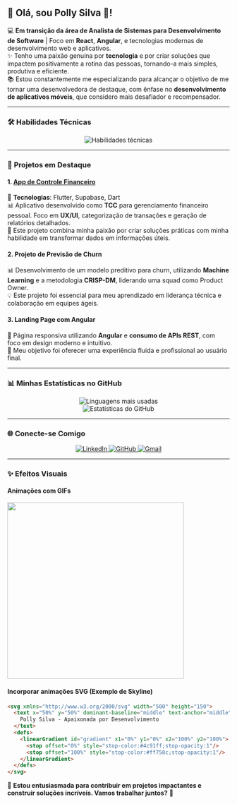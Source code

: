 ## 🌟 Olá, sou Polly Silva 👋!

💻 **Em transição da área de Analista de Sistemas para Desenvolvimento de Software** | Foco em **React**, **Angular**, e tecnologias modernas de desenvolvimento web e aplicativos.  
✨ Tenho uma paixão genuína por **tecnologia** e por criar soluções que impactem positivamente a rotina das pessoas, tornando-a mais simples, produtiva e eficiente.  
📚 Estou constantemente me especializando para alcançar o objetivo de me tornar uma desenvolvedora de destaque, com ênfase no **desenvolvimento de aplicativos móveis**, que considero mais desafiador e recompensador.

---

### 🛠 **Habilidades Técnicas**

<div align="center">
  <img src="https://skillicons.dev/icons?i=flutter,dart,python,react,angular,js,html,css,nodejs,csharp,mongodb,git,azure,redis" alt="Habilidades técnicas">
</div>

---

### 🚀 **Projetos em Destaque**

#### **1. [App de Controle Financeiro](https://app-paagaah.flutterflow.app/loginCadastro)**  
🔧 **Tecnologias**: Flutter, Supabase, Dart  
📊 Aplicativo desenvolvido como **TCC** para gerenciamento financeiro pessoal. Foco em **UX/UI**, categorização de transações e geração de relatórios detalhados.  
🎯 Este projeto combina minha paixão por criar soluções práticas com minha habilidade em transformar dados em informações úteis.

#### **2. Projeto de Previsão de Churn**  
📊 Desenvolvimento de um modelo preditivo para churn, utilizando **Machine Learning** e a metodologia **CRISP-DM**, liderando uma squad como Product Owner.  
💡 Este projeto foi essencial para meu aprendizado em liderança técnica e colaboração em equipes ágeis.

#### **3. Landing Page com Angular**  
🎨 Página responsiva utilizando **Angular** e **consumo de APIs REST**, com foco em design moderno e intuitivo.  
🚀 Meu objetivo foi oferecer uma experiência fluida e profissional ao usuário final.

---

### 📊 **Minhas Estatísticas no GitHub**

<div align="center">
  <img src="https://github-readme-stats.vercel.app/api/top-langs/?username=Polly-Silva&layout=compact&theme=radical" alt="Linguagens mais usadas">
  <br>
  <img src="https://github-readme-stats.vercel.app/api?username=Polly-Silva&show_icons=true&theme=radical" alt="Estatísticas do GitHub">
</div>

---

### 🌐 **Conecte-se Comigo**

<div align="center">
  <a href="https://br.linkedin.com/in/pollyrfs" target="_blank">
    <img src="https://img.shields.io/badge/-LinkedIn-blue?style=for-the-badge&logo=linkedin&logoColor=white" alt="LinkedIn">
  </a>
  <a href="https://github.com/Polly-Silva" target="_blank">
    <img src="https://img.shields.io/badge/-GitHub-lightgrey?style=for-the-badge&logo=github&logoColor=white" alt="GitHub">
  </a>
  <a href="mailto:pollyanerodriguesfernandes@gmail.com" target="_blank">
    <img src="https://img.shields.io/badge/-Gmail-D14836?style=for-the-badge&logo=gmail&logoColor=white" alt="Gmail">
  </a>
</div>

---

### ✨ **Efeitos Visuais**

#### **Animações com GIFs**

<img src="https://media.giphy.com/media/ZVik7pBtu9dNS/giphy.gif" width="400px" align="center">

#### **Incorporar animações SVG (Exemplo de Skyline)**
```html
<svg xmlns="http://www.w3.org/2000/svg" width="500" height="150">
  <text x="50%" y="50%" dominant-baseline="middle" text-anchor="middle" fill="url(#gradient)" font-size="24">
    Polly Silva - Apaixonada por Desenvolvimento
  </text>
  <defs>
    <linearGradient id="gradient" x1="0%" y1="0%" x2="100%" y2="100%">
      <stop offset="0%" style="stop-color:#4c91ff;stop-opacity:1"/>
      <stop offset="100%" style="stop-color:#ff758c;stop-opacity:1"/>
    </linearGradient>
  </defs>
</svg>
```

📢 **Estou entusiasmada para contribuir em projetos impactantes e construir soluções incríveis. Vamos trabalhar juntos?** 🚀
